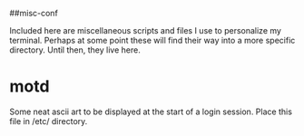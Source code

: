 ##misc-conf

Included here are miscellaneous scripts and files I use to personalize my terminal.
Perhaps at some point these will find their way into a more specific directory.
Until then, they live here.

# motd
Some neat ascii art to be displayed at the start of a login session.
Place this file in /etc/ directory.
